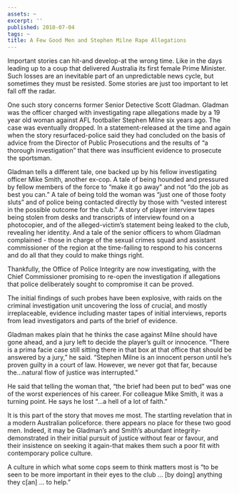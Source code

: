 ```yaml
---
assets: ~
excerpt: ''
published: 2010-07-04
tags: ~
title: A Few Good Men and Stephen Milne Rape Allegations
---
```

Important stories can hit-and develop-at the wrong time. Like in the
days leading up to a coup that delivered Australia its first female
Prime Minister. Such losses are an inevitable part of an unpredictable
news cycle, but sometimes they must be resisted. Some stories are just
too important to let fall off the radar.

One such story concerns former Senior Detective Scott Gladman. Gladman
was the officer charged with investigating rape allegations made by a 19
year old woman against AFL footballer Stephen Milne six years ago. The
case was eventually dropped. In a statement-released at the time and
again when the story resurfaced-police said they had concluded on the
basis of advice from the Director of Public Prosecutions and the results
of “a thorough investigation” that there was insufficient evidence to
prosecute the sportsman.

Gladman tells a different tale, one backed up by his fellow
investigating officer Mike Smith, another ex-cop. A tale of being
hounded and pressured by fellow members of the force to “make it go
away” and not “do the job as best you can.” A tale of being told the
woman was “just one of those footy sluts” and of police being contacted
directly by those with “vested interest in the possible outcome for the
club.” A story of player interview tapes being stolen from desks and
transcripts of interview found on a photocopier, and of the
alleged-victim’s statement being leaked to the club, revealing her
identity. And a tale of the senior officers to whom Gladman complained -
those in charge of the sexual crimes squad and assistant commissioner of
the region at the time-failing to respond to his concerns and do all
that they could to make things right.

Thankfully, the Office of Police Integrity are now investigating, with
the Chief Commissioner promising to re-open the investigation if
allegations that police deliberately sought to compromise it can be
proved.

The initial findings of such probes have been explosive, with raids on
the criminal investigation unit uncovering the loss of crucial, and
mostly irreplaceable, evidence including master tapes of initial
interviews, reports from lead investigators and parts of the brief of
evidence.

Gladman makes plain that he thinks the case against Milne should have
gone ahead, and a jury left to decide the player’s guilt or innocence.
“There is a prima facie case still sitting there in that box at that
office that should be answered by a jury,” he said. “Stephen Milne is an
innocent person until he’s proven guilty in a court of law. However, we
never got that far, because the…natural flow of justice was
interrupted.”

He said that telling the woman that, “the brief had been put to bed” was
one of the worst experiences of his career. For colleague Mike Smith, it
was a turning point. He says he lost “…a hell of a lot of faith.”

It is this part of the story that moves me most. The startling
revelation that in a modern Australian policeforce. there appears no
place for these two good men. Indeed, it may be Gladman’s and Smith’s
abundant integrity-demonstrated in their initial pursuit of justice
without fear or favour, and their insistence on seeking it again-that
makes them such a poor fit with contemporary police culture.

A culture in which what some cops seem to think matters most is “to be
seen to be more important in their eyes to the club … [by doing]
anything they c[an] … to help.”